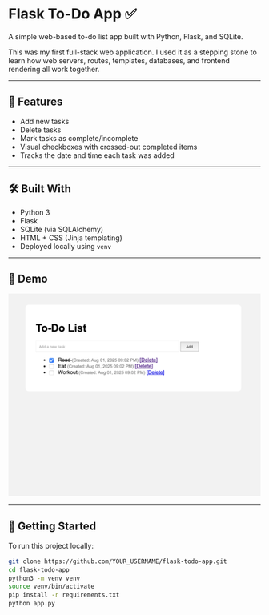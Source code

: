 # Flask To-Do App ✅

A simple web-based to-do list app built with Python, Flask, and SQLite.

This was my first full-stack web application. I used it as a stepping stone to learn how web servers, routes, templates, databases, and frontend rendering all work together.

---

## 🧠 Features

- Add new tasks
- Delete tasks
- Mark tasks as complete/incomplete
- Visual checkboxes with crossed-out completed items
- Tracks the date and time each task was added

---

## 🛠️ Built With

- Python 3
- Flask
- SQLite (via SQLAlchemy)
- HTML + CSS (Jinja templating)
- Deployed locally using `venv`

---

## 📸 Demo

![To-Do screenshot](image.png)

---

## 🚀 Getting Started

To run this project locally:

```bash
git clone https://github.com/YOUR_USERNAME/flask-todo-app.git
cd flask-todo-app
python3 -m venv venv
source venv/bin/activate
pip install -r requirements.txt
python app.py
